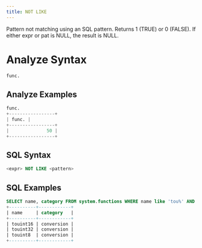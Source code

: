 ```yaml
---
title: NOT LIKE
---
```


Pattern not matching using an SQL pattern. Returns 1 (TRUE) or 0 (FALSE). If either expr or pat is NULL, the result is NULL.

# Analyze Syntax

```python
func.
```

## Analyze Examples
```python
func.
+-----------------+
| func. |
+-----------------+
|              50 |
+-----------------+
```

## SQL Syntax

```sql
<expr> NOT LIKE <pattern>
```

## SQL Examples

```sql
SELECT name, category FROM system.functions WHERE name like 'tou%' AND name not like '%64' ORDER BY name;
+----------+------------+
| name     | category   |
+----------+------------+
| touint16 | conversion |
| touint32 | conversion |
| touint8  | conversion |
+----------+------------+
```